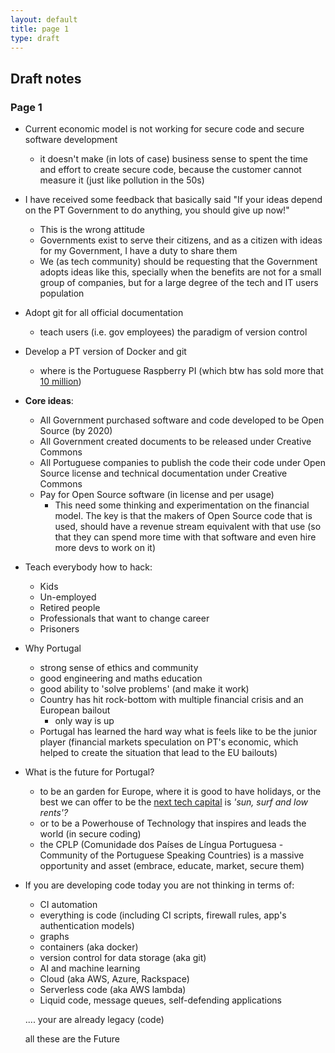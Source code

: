 ```yaml
---
layout: default
title: page 1
type: draft
---
```


## Draft notes 

### Page 1

* Current economic model is not working for secure code and secure software development
  * it doesn't make (in lots of case) business sense to spent the time and effort to create secure code, because the customer cannot measure it (just like pollution in the 50s)

* I have received some feedback that basically said "If your ideas depend on the PT Government to do anything, you should give up now!"
  * This is the wrong attitude
  * Governments exist to serve their citizens, and as a citizen with ideas for my Government, I have a duty to share them
  * We (as tech community) should be requesting that the Government adopts ideas like this, specially when the benefits are not for a small group of companies, but for a large degree of the tech and IT users population

* Adopt git for all official documentation
  * teach users (i.e. gov employees) the paradigm of version control

* Develop a PT version of Docker and git
  * where is the Portuguese Raspberry PI (which btw has sold more that [10 million](http://www.bbc.co.uk/news/technology-37305200))

* **Core ideas**:
  * All Government purchased software and code developed to be Open Source (by 2020)
  * All Government created documents to be released under Creative Commons
  * All Portuguese companies to publish the code their code under Open Source license and technical documentation under Creative Commons
  * Pay for Open Source software (in license and per usage)
    * This need some thinking and experimentation on the financial model. The key is that the makers of Open Source code that is used, should have a revenue stream equivalent with that use (so that they can spend more time with that software and even hire more devs to work on it)

* Teach everybody how to hack:
  * Kids
  * Un-employed
  * Retired people
  * Professionals that want to change career
  * Prisoners


* Why Portugal
  * strong sense of ethics and community
  * good engineering and maths education
  * good ability to 'solve problems' (and make it work)
  * Country has hit rock-bottom with multiple financial crisis and an European bailout
    * only way is up
  * Portugal has learned the hard way what is feels like to be the junior player (financial markets speculation on PT's economic, which helped to create the situation that lead to the EU bailouts)

* What is the future for Portugal?
  * to be an garden for Europe, where it is good to have holidays, or the best we can offer to be the [next tech capital](https://www.theguardian.com/world/2016/oct/29/lisbon-web-summit-sun-surf-cheap-rents-tech-capital) is _'sun, surf and low rents'?_
  * or to be a Powerhouse of Technology that inspires and leads the world (in secure coding)
  * the CPLP (Comunidade dos Países de Língua Portuguesa - Community of the Portuguese Speaking Countries) is a massive opportunity and asset (embrace, educate, market, secure them)


* If you are developing code today you are not thinking in terms of:
  * CI automation
  * everything is code (including CI scripts, firewall rules, app's authentication models)
  * graphs
  * containers (aka docker)
  * version control for data storage (aka git)
  * AI and machine learning
  * Cloud (aka AWS, Azure, Rackspace)
  * Serverless code (aka AWS lambda)
  * Liquid code, message queues, self-defending applications

  .... your are already legacy (code)

  all these are the Future
